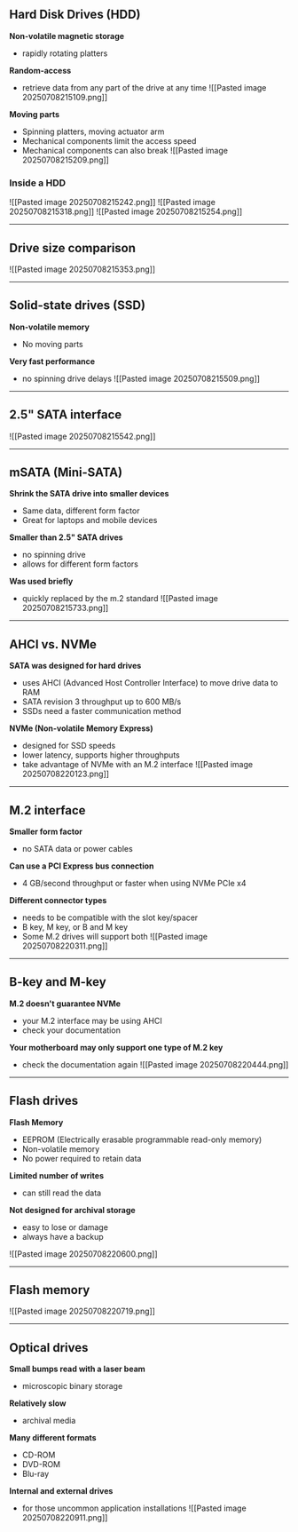## Hard Disk Drives (HDD)
**Non-volatile magnetic storage**
- rapidly rotating platters

**Random-access**
- retrieve data from any part of the drive at any time
![[Pasted image 20250708215109.png]]

**Moving parts**
- Spinning platters, moving actuator arm
- Mechanical components limit the access speed
- Mechanical components can also break
![[Pasted image 20250708215209.png]]
### Inside a HDD
![[Pasted image 20250708215242.png]]
![[Pasted image 20250708215318.png]]
![[Pasted image 20250708215254.png]]

---
## Drive size comparison 
![[Pasted image 20250708215353.png]]

---
## Solid-state drives (SSD)
**Non-volatile memory**
- No moving parts 

**Very fast performance**
- no spinning drive delays 
![[Pasted image 20250708215509.png]]

---
## 2.5" SATA interface
![[Pasted image 20250708215542.png]]

---
## mSATA (Mini-SATA)
**Shrink the SATA drive into smaller devices**
- Same data, different form factor
- Great for laptops and mobile devices 

**Smaller than 2.5" SATA drives**
- no spinning drive 
- allows for different form factors 

**Was used briefly**
- quickly replaced by the m.2 standard 
![[Pasted image 20250708215733.png]]

---
## AHCI vs. NVMe
**SATA was designed for hard drives**
- uses AHCI (Advanced Host Controller Interface) to move drive data to RAM
- SATA revision 3 throughput up to 600 MB/s
- SSDs need a faster communication method

**NVMe (Non-volatile Memory Express)**
- designed for SSD speeds
- lower latency, supports higher throughputs 
- take advantage of NVMe with an M.2 interface 
![[Pasted image 20250708220123.png]]

---
## M.2 interface 
**Smaller form factor**
- no SATA data or power cables 

**Can use a PCI Express bus connection**
- 4 GB/second throughput or faster when using NVMe PCIe x4

**Different connector types**
- needs to be compatible with the slot key/spacer
- B key, M key, or B and M key
- Some M.2 drives will support both
![[Pasted image 20250708220311.png]]

---
## B-key and M-key
**M.2 doesn't guarantee NVMe**
- your M.2 interface may be using AHCI
- check your documentation

**Your motherboard may only support one type of M.2 key**
- check the documentation again 
![[Pasted image 20250708220444.png]]

---
## Flash drives 
**Flash Memory**
- EEPROM (Electrically erasable programmable read-only memory)
- Non-volatile memory 
- No power required to retain data 

**Limited number of writes**
- can still read the data

**Not designed for archival storage**
- easy to lose or damage 
- always have a backup

![[Pasted image 20250708220600.png]]

---
## Flash memory 
![[Pasted image 20250708220719.png]]

---
## Optical drives 
**Small bumps read with a laser beam**
- microscopic binary storage 

**Relatively slow**
- archival media

**Many different formats**
- CD-ROM
- DVD-ROM
- Blu-ray

**Internal and external drives**
- for those uncommon application installations
![[Pasted image 20250708220911.png]]
